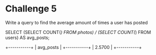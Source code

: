 # Challenge 5 

Write a query to find the average amount of times a user has posted

SELECT 
(SELECT COUNT(*) FROM photos)
/ 
(SELECT COUNT(*) FROM users) AS avg_posts;

+-----------+
| avg_posts |
+-----------+
|    2.5700 |
+-----------+